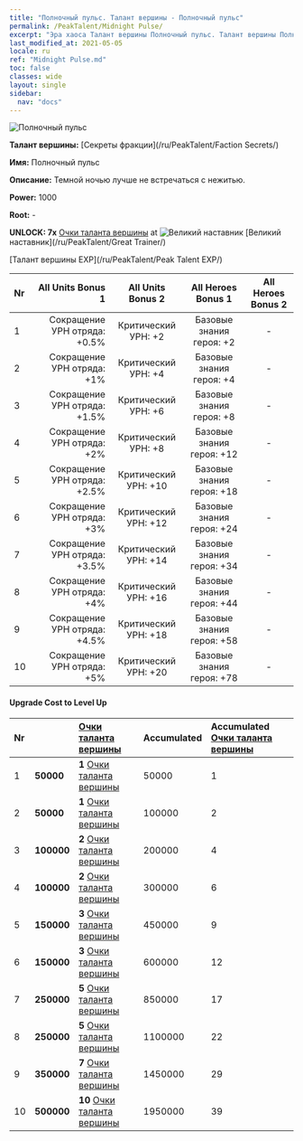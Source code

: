 ```yaml
---
title: "Полночный пульс. Талант вершины - Полночный пульс"
permalink: /PeakTalent/Midnight Pulse/
excerpt: "Эра хаоса Талант вершины Полночный пульс. Талант вершины Полночный пульс. Полночный пульс"
last_modified_at: 2021-05-05
locale: ru
ref: "Midnight Pulse.md"
toc: false
classes: wide
layout: single
sidebar:
  nav: "docs"
---
```


  ![Полночный пульс](/images/pt/talent_3009.png)

  **Талант вершины:** [Секреты фракции](/ru/PeakTalent/Faction Secrets/)

  **Имя:** Полночный пульс

  **Описание:** Темной ночью лучше не встречаться с нежитью.

  **Power:** 1000

  **Root:** -

  **UNLOCK: 7x** [Очки таланта вершины](/ItemsRU/con_934/) at ![Великий наставник](/images/pt/talent_3001.png) [Великий наставник](/ru/PeakTalent/Great Trainer/)

  [Талант вершины EXP](/ru/PeakTalent/Peak Talent EXP/)

  | Nr | All Units Bonus 1 | All Units Bonus 2 | All Heroes Bonus 1 | All Heroes Bonus 2 |
  |:---|--------------:|:-------------:|:-------------:|:-------------:|
  | 1 | Сокращение УРН отряда: +0.5% | Критический УРН: +2 | Базовые знания героя: +2 | - |
  | 2 | Сокращение УРН отряда: +1% | Критический УРН: +4 | Базовые знания героя: +4 | - |
  | 3 | Сокращение УРН отряда: +1.5% | Критический УРН: +6 | Базовые знания героя: +8 | - |
  | 4 | Сокращение УРН отряда: +2% | Критический УРН: +8 | Базовые знания героя: +12 | - |
  | 5 | Сокращение УРН отряда: +2.5% | Критический УРН: +10 | Базовые знания героя: +18 | - |
  | 6 | Сокращение УРН отряда: +3% | Критический УРН: +12 | Базовые знания героя: +24 | - |
  | 7 | Сокращение УРН отряда: +3.5% | Критический УРН: +14 | Базовые знания героя: +34 | - |
  | 8 | Сокращение УРН отряда: +4% | Критический УРН: +16 | Базовые знания героя: +44 | - |
  | 9 | Сокращение УРН отряда: +4.5% | Критический УРН: +18 | Базовые знания героя: +58 | - |
  | 10 | Сокращение УРН отряда: +5% | Критический УРН: +20 | Базовые знания героя: +78 | - |


#### Upgrade Cost to Level Up

  | Nr | <i class="fas fa-coins"/> | [Очки таланта вершины](/ItemsRU/con_934/) | Accumulated <i class="fas fa-coins"/> | Accumulated [Очки таланта вершины](/ItemsRU/con_934/) |
  |:---|:--------------|:-------------|:-------------|:-------------|
  | 1 | **50000** | **1** [Очки таланта вершины](/ItemsRU/con_934/) | 50000 | 1 |
  | 2 | **50000** | **1** [Очки таланта вершины](/ItemsRU/con_934/) | 100000 | 2 |
  | 3 | **100000** | **2** [Очки таланта вершины](/ItemsRU/con_934/) | 200000 | 4 |
  | 4 | **100000** | **2** [Очки таланта вершины](/ItemsRU/con_934/) | 300000 | 6 |
  | 5 | **150000** | **3** [Очки таланта вершины](/ItemsRU/con_934/) | 450000 | 9 |
  | 6 | **150000** | **3** [Очки таланта вершины](/ItemsRU/con_934/) | 600000 | 12 |
  | 7 | **250000** | **5** [Очки таланта вершины](/ItemsRU/con_934/) | 850000 | 17 |
  | 8 | **250000** | **5** [Очки таланта вершины](/ItemsRU/con_934/) | 1100000 | 22 |
  | 9 | **350000** | **7** [Очки таланта вершины](/ItemsRU/con_934/) | 1450000 | 29 |
  | 10 | **500000** | **10** [Очки таланта вершины](/ItemsRU/con_934/) | 1950000 | 39 |
